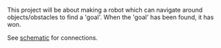 This project will be about making a robot which can navigate around objects/obstacles to find a 'goal'.
When the 'goal' has been found, it has won.

See [schematic](schematic-VibroSeek.pdf) for connections. 